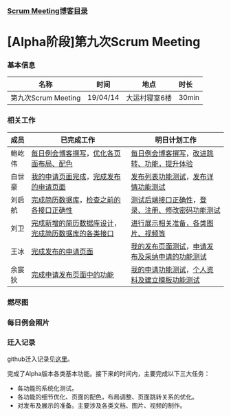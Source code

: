 ### [Scrum Meeting博客目录](<https://www.cnblogs.com/Water-T/p/10675740.html> )

# [Alpha阶段]第九次Scrum Meeting

### 基本信息

| 名称                | 时间     | 地点          | 时长  |
| ------------------- | -------- | ------------- | :---- |
| 第九次Scrum Meeting | 19/04/14 | 大运村寝室6楼 | 30min |

### 相关工作

| 成员   | 已完成工作                                                   | 明日计划工作                                                 |
| ------ | ------------------------------------------------------------ | ------------------------------------------------------------ |
| 鲍屹伟 | [每日例会博客撰写](<https://github.com/kirito12138/GroupWork/issues/6>)，[优化各页面布局、配色](<https://github.com/kirito12138/GroupWork/issues/15>) | [每日例会博客撰写](<https://github.com/kirito12138/GroupWork/issues/6>)，[改进跳转、功能，提升体验](<https://github.com/kirito12138/GroupWork/issues/54>) |
| 白世豪 | [我的申请页面完成](<https://github.com/kirito12138/GroupWork/issues/72>)，[完成发布的申请页面](<https://github.com/kirito12138/GroupWork/issues/17>) | [发布列表功能测试](<https://github.com/kirito12138/GroupWork/issues/60>)，[发布详情功能测试](<https://github.com/kirito12138/GroupWork/issues/61>) |
| 刘启航 | [完成简历数据库](<https://github.com/kirito12138/GroupWork/issues/59>)，[检查之前的各接口正确性](<https://github.com/kirito12138/GroupWork/issues/29>) | [测试后端接口正确性](<https://github.com/kirito12138/GroupWork/issues/29>)，[登录、注册、修改密码功能测试](<https://github.com/kirito12138/GroupWork/issues/65>) |
| 刘卫   | [完成新增的简历数据库设计](<https://github.com/kirito12138/GroupWork/issues/59>)，[完成简历数据库的各类接口](<https://github.com/kirito12138/GroupWork/issues/59>) | [进行展示相关准备，各类图片、视频等](<https://github.com/kirito12138/GroupWork/issues/67>) |
| 王冰   | [完成发布的申请页面](<https://github.com/kirito12138/GroupWork/issues/17>) | [我的发布页面测试](<https://github.com/kirito12138/GroupWork/issues/63>)，[申请发布及采纳申请的功能测试](<https://github.com/kirito12138/GroupWork/issues/63>) |
| 余宸狄 | [完成申请发布页面中的功能](<https://github.com/kirito12138/GroupWork/issues/17>) | [我的申请功能测试](<https://github.com/kirito12138/GroupWork/issues/64>)，[个人资料及建立模板功能测试](<https://github.com/kirito12138/GroupWork/issues/66>) |

### 燃尽图



### 每日例会照片



### 迁入记录

github迁入记录见[这里](<https://github.com/kirito12138/GroupWork>)。

完成了Alpha版本各类基本功能。接下来的时间内，主要完成以下三大任务：

- 各功能的系统化测试。
- 各功能的细节优化、页面的配色，布局调整、页面跳转关系的优化。
- 对发布及展示的准备。主要涉及各类文档、图片、视频的制作。